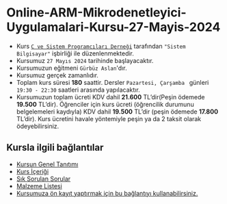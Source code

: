 # Online-ARM-Mikrodenetleyici-Uygulamalari-Kursu-27-Mayis-2024


+ Kurs [`C ve Sistem Programcıları Derneği`](http://www.csystem.org/) tarafından `"Sistem Bilgisayar"` işbirliği ile düzenlenmektedir.
+ Kursumuz `27 Mayıs 2024` tarihinde başlayacaktır.
+ Kursumuzun eğitmeni `Gürbüz Aslan`'dır.
+ Kursumuz gerçek zamanlıdır.
+ Toplam kurs süresi __180__ saattir. Dersler `Pazartesi, Çarşamba ` günleri `19:30 - 22:30` saatleri arasında yapılacaktır.
+  Kursumuzun toplam ücreti KDV dahil __21.600__ TL’dir(Peşin ödemede __19.500__ TL’dir). Öğrenciler için kurs ücreti (öğrencilik durumunu belgelemeleri kaydıyla) KDV dahil __19.500__ TL’dir (peşin ödemede __17.800__ TL’dir). Kurs ücretini havale yöntemiyle peşin ya da 2 taksit olarak ödeyebilirsiniz.
## Kursla ilgili bağlantılar
+ [Kursun Genel Tanıtımı](https://github.com/CSD-1993/Online-ARM-Mikrodenetleyici-Uygulamalari-Kursu-27-Mayis-2024/blob/main/kurs_tanitimi.md)
+ [Kurs İçeriği](https://github.com/CSD-1993/Online-ARM-Mikrodenetleyici-Uygulamalari-Kursu-27-Mayis-2024/blob/main/kurs_icerigi.md)
+ [Sık Sorulan Sorular](https://github.com/CSD-1993/Online-ARM-Mikrodenetleyici-Uygulamalari-Kursu-27-Mayis-2024/blob/main/sss.md)
+ [Malzeme Listesi](https://github.com/CSD-1993/Online-ARM-Mikrodenetleyici-Uygulamalari-Kursu-27-Mayis-2024/blob/main/malzemelistesi.md)
+ [Kursumuza ön kayıt yaptırmak için bu bağlantıyı kullanabilirsiniz.](https://us06web.zoom.us/meeting/register/tZIpcu2pqD8rHtf5AnixCz70hCiDWoLP4OSa#/registration)
   
